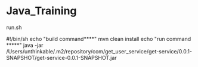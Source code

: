 # Java_Training

run.sh

#!/bin/sh
echo "build command****"
mvn clean install
echo "run command *****"
java -jar /Users/unthinkable/.m2/repository/com/get_user_service/get-service/0.0.1-SNAPSHOT/get-service-0.0.1-SNAPSHOT.jar

